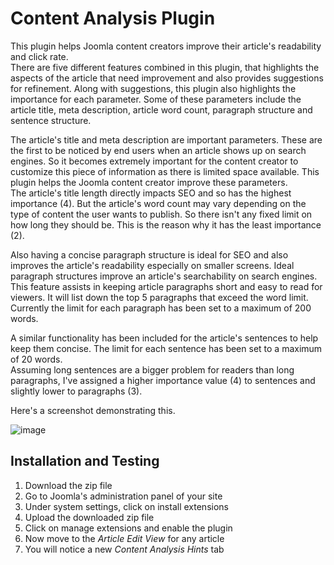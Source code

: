 # Content Analysis Plugin
This plugin helps Joomla content creators improve their article's readability and click rate.<br>
There are five different features combined in this plugin, that highlights the aspects of the article that need improvement and also provides suggestions for refinement.
Along with suggestions, this plugin also highlights the importance for each parameter.
Some of these parameters include the article title, meta description, article word count, paragraph structure and sentence structure. 

The article's title and meta description are important parameters.
These are the first to be noticed by end users when an article shows up on search engines. 
So it becomes extremely important for the content creator to customize this piece of information as there is limited space available.
This plugin helps the Joomla content creator improve these parameters.<br>
The article's title length directly impacts SEO and so has the highest importance (4).
But the article's word count may vary depending on the type of content the user wants to publish. So there isn't any fixed limit on how long they should be. 
This is the reason why it has the least importance (2).

Also having a concise paragraph structure is ideal for SEO and also improves the article's readability especially on smaller screens.
Ideal paragraph structures improve an article's searchability on search engines.
This feature assists in keeping article paragraphs short and easy to read for viewers.
It will list down the top 5 paragraphs that exceed the word limit.
Currently the limit for each paragraph has been set to a maximum of 200 words.

A similar functionality has been included for the article's sentences to help keep them concise.
The limit for each sentence has been set to a maximum of 20 words.<br>
Assuming long sentences are a bigger problem for readers than long paragraphs, I've assigned a higher importance value (4) to sentences and slightly lower to paragraphs (3).

Here's a screenshot demonstrating this.

![image](https://user-images.githubusercontent.com/84401192/188194777-dada4ae0-e66b-4f41-86a2-39b8dae0f9d2.png)

## Installation and Testing
<ol>
  <li> Download the zip file </li>
  <li> Go to Joomla's administration panel of your site </li>
  <li> Under system settings, click on install extensions </li>
  <li> Upload the downloaded zip file </li>
  <li> Click on manage extensions and enable the plugin</li>
  <li> Now move to the <i>Article Edit View</i> for any article</li>
  <li> You will notice a new <i>Content Analysis Hints</i> tab</li>
</ol>
